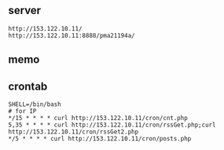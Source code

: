 ## server

    http://153.122.10.11/
    http://153.122.10.11:8888/pma21194a/

## memo


## crontab

    SHELL=/bin/bash
    # for IP
    */15 * * * * curl http://153.122.10.11/cron/cnt.php
    5,35 * * * * curl http://153.122.10.11/cron/rssGet.php;curl http://153.122.10.11/cron/rssGet2.php
    */5 * * * * curl http://153.122.10.11/cron/posts.php

